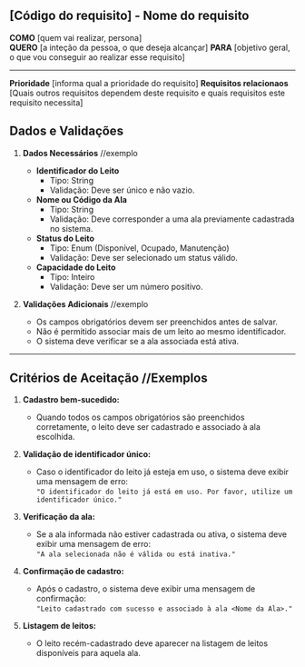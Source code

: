 ## [Código do requisito] - Nome do requisito

**COMO** [quem vai realizar, persona]  
**QUERO** [a inteção da pessoa, o que deseja alcançar] 
**PARA** [objetivo geral, o que vou conseguir ao realizar esse requisito] 

---

**Prioridade** [informa qual a prioridade do requisito]
**Requisitos relacionaos** [Quais outros requisitos dependem deste requisito e quais requisitos este requisito necessita]

## **Dados e Validações**
1. **Dados Necessários**
   //exemplo
   - **Identificador do Leito**  
     - Tipo: String  
     - Validação: Deve ser único e não vazio.  
   - **Nome ou Código da Ala**  
     - Tipo: String  
     - Validação: Deve corresponder a uma ala previamente cadastrada no sistema.  
   - **Status do Leito**  
     - Tipo: Enum (Disponível, Ocupado, Manutenção)  
     - Validação: Deve ser selecionado um status válido.  
   - **Capacidade do Leito**  
     - Tipo: Inteiro  
     - Validação: Deve ser um número positivo.  

2. **Validações Adicionais**
     //exemplo
   - Os campos obrigatórios devem ser preenchidos antes de salvar.  
   - Não é permitido associar mais de um leito ao mesmo identificador.  
   - O sistema deve verificar se a ala associada está ativa.  

---

## **Critérios de Aceitação** //Exemplos
1. **Cadastro bem-sucedido:**  
   - Quando todos os campos obrigatórios são preenchidos corretamente, o leito deve ser cadastrado e associado à ala escolhida.  

2. **Validação de identificador único:**  
   - Caso o identificador do leito já esteja em uso, o sistema deve exibir uma mensagem de erro:  
     `"O identificador do leito já está em uso. Por favor, utilize um identificador único."`  

3. **Verificação da ala:**  
   - Se a ala informada não estiver cadastrada ou ativa, o sistema deve exibir uma mensagem de erro:  
     `"A ala selecionada não é válida ou está inativa."`  

4. **Confirmação de cadastro:**  
   - Após o cadastro, o sistema deve exibir uma mensagem de confirmação:  
     `"Leito cadastrado com sucesso e associado à ala <Nome da Ala>."`  

5. **Listagem de leitos:**  
   - O leito recém-cadastrado deve aparecer na listagem de leitos disponíveis para aquela ala.  
